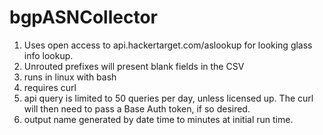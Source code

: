 # bgpASNCollector
1. Uses open access to api.hackertarget.com/aslookup for looking glass info lookup.   
2. Unrouted prefixes will present blank fields in the CSV
3. runs in linux with bash
4. requires curl 
5. api query is limited to 50 queries per day, unless licensed up.  The curl will then need to pass a Base Auth token, if so desired.
7. output name generated by date time to minutes at initial run time.
